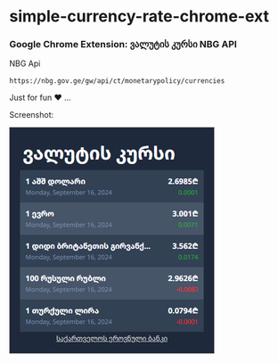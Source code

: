 # simple-currency-rate-chrome-ext

### Google Chrome Extension: ვალუტის კურსი NBG API

NBG Api
```
https://nbg.gov.ge/gw/api/ct/monetarypolicy/currencies
```
Just for fun ❤ ...

Screenshot:

![Screenshot](screenshot.jpg)